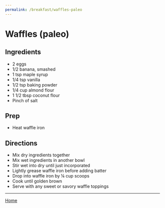 ```yaml
---
permalink: /breakfast/waffles-paleo
---
```

# Waffles (paleo)

## Ingredients

- 2 eggs
- 1/2 banana, smashed
- 1 tsp maple syrup
- 1/4 tsp vanilla
- 1/2 tsp baking powder
- 1/4 cup almond flour
- 1 1/2 tbsp coconut flour
- Pinch of salt

## Prep

- Heat waffle iron

## Directions

- Mix dry ingredients together
- Mix wet ingredients in another bowl
- Stir wet into dry until just incorporated
- Lightly grease waffle iron before adding batter
- Drop into waffle iron by ¼ cup scoops
- Cook until golden brown
- Serve with any sweet or savory waffle toppings

---

[Home](https://thomasjbarrett82.github.io)
